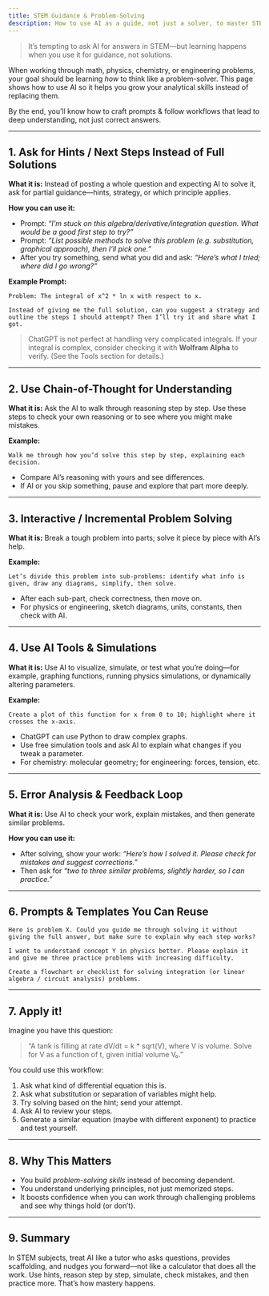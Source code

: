 ```yaml
---
title: STEM Guidance & Problem-Solving
description: How to use AI as a guide, not just a solver, to master STEM problems.
---
```


> It’s tempting to ask AI for answers in STEM—but learning happens when you use it for guidance, not solutions.

When working through math, physics, chemistry, or engineering problems, your goal should be learning *how* to think like a problem-solver. This page shows how to use AI so it helps you grow your analytical skills instead of replacing them.

By the end, you’ll know how to craft prompts & follow workflows that lead to deep understanding, not just correct answers.

---

## 1. Ask for Hints / Next Steps Instead of Full Solutions

**What it is:** Instead of posting a whole question and expecting AI to solve it, ask for partial guidance—hints, strategy, or which principle applies.

**How you can use it:**

* Prompt: *“I’m stuck on this algebra/derivative/integration question. What would be a good first step to try?”*  
* Prompt: *“List possible methods to solve this problem (e.g. substitution, graphical approach), then I’ll pick one.”*  
* After you try something, send what you did and ask: *“Here’s what I tried; where did I go wrong?”*

**Example Prompt:**

```
Problem: The integral of x^2 * ln x with respect to x.

Instead of giving me the full solution, can you suggest a strategy and outline the steps I should attempt? Then I’ll try it and share what I got.
```

> ChatGPT is not perfect at handling very complicated integrals. If your integral is complex, consider checking it with **Wolfram Alpha** to verify. (See the Tools section for details.)
---

## 2. Use Chain-of-Thought for Understanding

**What it is:** Ask the AI to walk through reasoning step by step. Use these steps to check your own reasoning or to see where you might make mistakes.

**Example:**
```
Walk me through how you’d solve this step by step, explaining each decision.
```
* Compare AI’s reasoning with yours and see differences.  
* If AI or you skip something, pause and explore that part more deeply.

---

## 3. Interactive / Incremental Problem Solving

**What it is:** Break a tough problem into parts; solve it piece by piece with AI’s help.

**Example:**

```
Let’s divide this problem into sub-problems: identify what info is given, draw any diagrams, simplify, then solve.
```
* After each sub-part, check correctness, then move on.  
* For physics or engineering, sketch diagrams, units, constants, then check with AI.

---

## 4. Use AI Tools & Simulations

**What it is:** Use AI to visualize, simulate, or test what you’re doing—for example, graphing functions, running physics simulations, or dynamically altering parameters.

**Example:**

```
Create a plot of this function for x from 0 to 10; highlight where it crosses the x-axis.
```
* ChatGPT can use Python to draw complex graphs.
* Use free simulation tools and ask AI to explain what changes if you tweak a parameter.  
* For chemistry: molecular geometry; for engineering: forces, tension, etc.

---

## 5. Error Analysis & Feedback Loop

**What it is:** Use AI to check your work, explain mistakes, and then generate similar problems.

**How you can use it:**

* After solving, show your work: *“Here’s how I solved it. Please check for mistakes and suggest corrections.”*  
* Then ask for *“two to three similar problems, slightly harder, so I can practice.”*

---

## 6. Prompts & Templates You Can Reuse
```
Here is problem X. Could you guide me through solving it without giving the full answer, but make sure to explain why each step works?
```
```
I want to understand concept Y in physics better. Please explain it and give me three practice problems with increasing difficulty.
```
```
Create a flowchart or checklist for solving integration (or linear algebra / circuit analysis) problems.
```

---

## 7. Apply it!

Imagine you have this question:

> “A tank is filling at rate dV/dt = k * sqrt(V), where V is volume. Solve for V as a function of t, given initial volume V₀.”

You could use this workflow:

1. Ask what kind of differential equation this is.  
2. Ask what substitution or separation of variables might help.  
3. Try solving based on the hint; send your attempt.  
4. Ask AI to review your steps.  
5. Generate a similar equation (maybe with different exponent) to practice and test yourself.

---

## 8. Why This Matters

- You build *problem-solving skills* instead of becoming dependent.  
- You understand underlying principles, not just memorized steps.  
- It boosts confidence when you can work through challenging problems and see why things hold (or don’t).  

---

## 9. Summary

In STEM subjects, treat AI like a tutor who asks questions, provides scaffolding, and nudges you forward—not like a calculator that does all the work. Use hints, reason step by step, simulate, check mistakes, and then practice more. That’s how mastery happens.